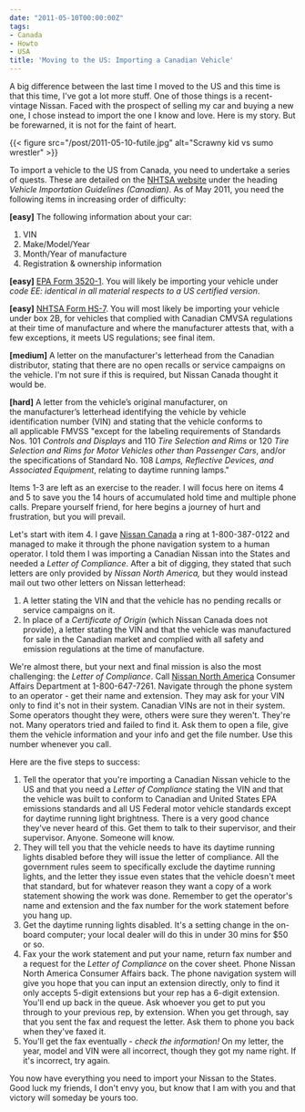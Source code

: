 ```yaml
---
date: "2011-05-10T00:00:00Z"
tags:
- Canada
- Howto
- USA
title: 'Moving to the US: Importing a Canadian Vehicle'
---
```


A big difference between the last time I moved to the US and this time is that
this time, I've got a lot more stuff. One of those things is a recent-vintage
Nissan. Faced with the prospect of selling my car and buying a new one, I chose
instead to import the one I know and love. Here is my story. But be
forewarned, it is not for the faint of heart.<!-- more -->

{{< figure src="/post/2011-05-10-futile.jpg"
    alt="Scrawny kid vs sumo wrestler" >}}

To import a vehicle to the US from Canada, you need to undertake a series of
quests. These are detailed on the [NHTSA website][nhtsa] under the heading
*Vehicle Importation Guidelines (Canadian)*. As of May 2011, you need the
following items in increasing order of difficulty:

**[easy]** The following information about your car:

1. VIN
1. Make/Model/Year
1. Month/Year of manufacture
1. Registration & ownership information

**[easy]** [EPA Form 3520-1][form_35201]. You will likely be importing your
vehicle under *code EE: identical in all material respects to a US certified
version*.

**[easy]** [NHTSA Form HS-7][form_hs7]. You will most likely be importing your
vehicle under box 2B, for vehicles that complied with Canadian CMVSA
regulations at their time of manufacture and where the manufacturer attests
that, with a few exceptions, it meets US regulations; see final item.

**[medium]** A letter on the manufacturer's letterhead from the Canadian
distributor, stating that there are no open recalls or service campaigns on the
vehicle. I'm not sure if this is required, but Nissan Canada thought it would
be.

**[hard]** A letter from the vehicle’s original manufacturer, on
the manufacturer’s letterhead identifying the vehicle by vehicle identification
number (VIN) and stating that the vehicle conforms to all applicable FMVSS
"except for the labeling requirements of Standards Nos. 101 *Controls and
Displays* and 110 *Tire Selection and Rims* or 120 *Tire Selection and Rims for
Motor Vehicles other than Passenger Cars*, and/or the specifications of
Standard No. 108 *Lamps, Reflective Devices, and Associated Equipment*,
relating to daytime running lamps."

Items 1-3 are left as an exercise to the reader. I will focus here on items 4
and 5 to save you the 14 hours of accumulated hold time and multiple phone
calls. Prepare yourself friend, for here begins a journey of hurt and
frustration, but you will prevail.

Let's start with item 4. I gave [Nissan Canada][nissan_canada] a ring at
1-800-387-0122 and managed to make it through the phone navigation system to a
human operator. I told them I was importing a Canadian Nissan into the States
and needed a *Letter of Compliance*. After a bit of digging, they stated that
such letters are only provided by *Nissan North America,* but they would
instead mail out two other letters on Nissan letterhead:

1. A letter stating the VIN and that the vehicle has no pending recalls or
   service campaigns on it.
1. In place of a *Certificate of Origin* (which Nissan Canada does not
   provide), a letter stating the VIN and that the vehicle was manufactured for
   sale in the Canadian market and complied with all safety and emission
   regulations at the time of manufacture.

We're almost there, but your next and final mission is also the most
challenging: the *Letter of Compliance*. Call [Nissan North
America][nissan_usa] Consumer Affairs Department at 1-800-647-7261. Navigate
through the phone system to an operator - get their name and extension. They
may ask for your VIN only to find it's not in their system. Canadian VINs are
not in their system. Some operators thought they were, others were sure they
weren't. They're not. Many operators tried and failed to find it. Ask them to
open a file, give them the vehicle information and your info and get the file
number. Use this number whenever you call.

Here are the five steps to success:

1. Tell the operator that you're importing a Canadian Nissan vehicle to the US
   and that you need a *Letter of Compliance* stating the VIN and that the
   vehicle was built to conform to Canadian and United States EPA emissions
   standards and all US Federal motor vehicle standards except for daytime
   running light brightness. There is a very good chance they've never heard of
   this. Get them to talk to their supervisor, and their supervisor. Anyone.
   Someone will know.
1. They will tell you that the vehicle needs to have its daytime running lights
   disabled before they will issue the letter of compliance. All the government
   rules seem to specifically exclude the daytime running lights, and the
   letter they issue even states that the vehicle doesn't meet that standard,
   but for whatever reason they want a copy of a work statement showing the
   work was done. Remember to get the operator's name and extension and the
   fax number for the work statement before you hang up.
1. Get the daytime running lights disabled. It's a setting change in the
   on-board computer; your local dealer will do this in under 30 mins for \$50
   or so. 
1. Fax your the work statement and put your name, return fax number and a
   request for the *Letter of Compliance* on the cover sheet. Phone Nissan
   North America Consumer Affairs back. The phone navigation system will give
   you hope that you can input an extension directly, only to find it only
   accepts 5-digit extensions but your rep has a 6-digit extension. You'll end
   up back in the queue. Ask whoever you get to put you through to your
   previous rep, by extension. When you get through, say that you sent the fax
   and request the letter. Ask them to phone you back when they've faxed it.
1. You'll get the fax eventually - *check the information!* On my letter, the
   year, model and VIN were all incorrect, though they got my name right. If
   it's incorrect, try again.

You now have everything you need to import your Nissan to the States. Good
luck my friends, I don't envy you, but know that I am with you and that victory
will someday be yours too.

[nhtsa]: http://stnw.nhtsa.gov/cars/rules/import/
[form_35201]: http://www.epa.gov/oms/imports/
[form_hs7]: http://www.nhtsa.gov/cars/rules/import/
[nissan_canada]: http://www.nissan.ca/common/footer/en/contact.html
[nissan_usa]: http://www.nissanusa.com/apps/contactus

